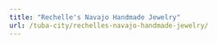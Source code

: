 ```yaml
---
title: "Rechelle's Navajo Handmade Jewelry"
url: /tuba-city/rechelles-navajo-handmade-jewelry/
---
```

